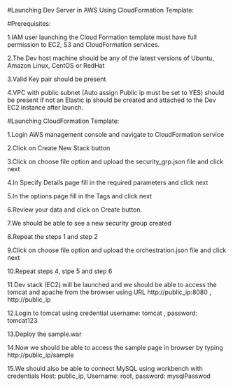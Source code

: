 #Launching Dev Server in AWS Using CloudFormation Template:

#Prerequisites:

1.IAM user launching the Cloud Formation template must have full permission to EC2, S3 and CloudFormation services.

2.The Dev host machine should be any of the latest versions of Ubuntu, Amazon Linux, CentOS or RedHat

3.Valid Key pair should be present

4.VPC with public subnet (Auto assign Public ip must be set to YES) should be present if not an Elastic ip should be created and attached to the Dev EC2 instance after launch.

#Launching CloudFormation Template:

1.Login AWS management console and navigate to CloudFormation service

2.Click on Create New Stack  button

3.Click on choose file option and upload the security_grp.json file and click next

4.In Specify Details page fill in the required parameters and click next

5.In the options page fill in the Tags and click next

6.Review your data and click on Create button.

7.We should be able to see a new security group created 

8.Repeat the steps 1 and step 2 

9.Click on choose file option and upload the orchestration.json file and click next

10.Repeat steps 4, stpe 5 and step 6

11.Dev stack (EC2) will be launched and we should be able to access the tomcat and apache from the browser using URL http://public_ip:8080 ,   http://public_ip

12.Login to tomcat using credential username: tomcat ,  password: tomcat123

13.Deploy the sample.war

14.Now we should be able to access the sample page in browser by typing http://public_ip/sample

15.We should also be able to connect MySQL using workbench with credentials
Host: public_ip, Username: root, password: mysqlPasswod

